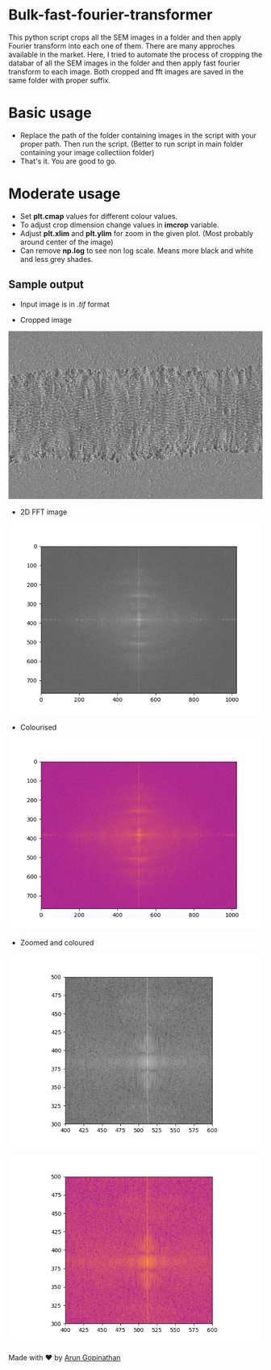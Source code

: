 # Bulk-fast-fourier-transformer
 This python script crops all the SEM images in a folder and then apply Fourier transform into each one of them. There are 
many approches available in the market. Here, I tried to automate the process of cropping the databar of all the SEM images
in the folder and then apply fast fourier transform to each image. Both cropped and fft images are saved in the same folder with proper suffix.

# Basic usage 

- Replace the path of the folder containing images in the script with your proper path. Then run the script. (Better to run script in main folder containing your image collectiion folder)
- That's it. You are good to go.

# Moderate usage

- Set __plt.cmap__ values for different colour values.
- To adjust crop dimension change values in __imcrop__ variable.
- Adjust __plt.xlim__ and __plt.ylim__ for zoom in the given plot. (Most probably around center of the image)
- Can remove __np.log__ to see non log scale. Means more black and white and less grey shades.

## Sample output
- Input image is in *.tif* format

- Cropped image

![Cropped](./images/Sample_image_Cropped.png)


- 2D FFT image

![FFT](./images/Sample_image_fourier.png)


- Colourised

![Colour FFT](./images/Sample_image_fourier_colour.png)


- Zoomed and coloured

![Zoom](./images/Sample_image_fourier_zoom.png)


![Zoom colour](./images/Sample_image_fourier_zoom_color.png)


Made with ❤️ by [Arun Gopinathan](www.arungopinathan.com)




